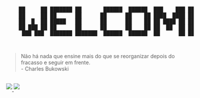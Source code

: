 <pre>
    ██     ██ ███████ ██       ██████  ██████  ███    ███ ███████ 
    ██     ██ ██      ██      ██      ██    ██ ████  ████ ██      
    ██  █  ██ █████   ██      ██      ██    ██ ██ ████ ██ █████   
    ██ ███ ██ ██      ██      ██      ██    ██ ██  ██  ██ ██      
     ███ ███  ███████ ███████  ██████  ██████  ██      ██ ███████
</pre>
<br/>  

<blockquote>
    Não há nada que ensine mais do que se reorganizar depois do fracasso e seguir em frente.
    <br>- Charles Bukowski
</blockquote>

<br/>  


<a href="https://twitter.com/augfsx" target="__blank">
<img src="https://img.shields.io/badge/twitter-%2324292e.svg?&style=for-the-badge&logo=github&logoColor=blue" style="margin-bottom: 5px;" />
</a>

<a href="#" target="">
<img src="https://komarev.com/ghpvc/?username=insanesec&&style=for-the-badge&color=brightgreen" style="margin-bottom: 5px;" />
</a>

<br/>  

<div align="left">
</div>  
